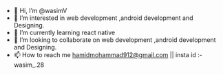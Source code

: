 - 👋 Hi, I’m @wasimV
- 👀 I’m interested in web development ,android development and Designing.
- 🌱 I’m currently learning react native 
- 💞️ I’m looking to collaborate on web development ,android development and Designing.
- 📫 How to reach me hamidmohammad912@gmail.com || insta id :- wasim_.28


<!---
wasimV/wasimV is a ✨ special ✨ repository because its `README.md` (this file) appears on your GitHub profile.
You can click the Preview link to take a look at your changes.
--->
